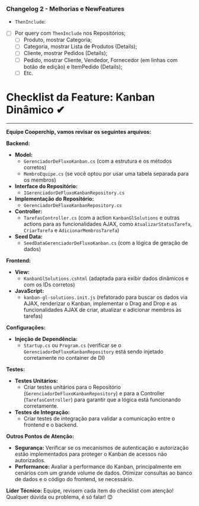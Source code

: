 ### Changelog 2 - Melhorias e NewFeatures

- `ThenInclude`:
- [ ] Por query com `ThenInclude` nos Repositórios;
	- [ ] Produto, mostrar Categoria;
	- [ ] Categoria, mostrar Lista de Produtos (Details);
	- [ ] Cliente, mostrar Pedidos (Details);
	- [ ] Pedido, mostrar Cliente, Vendedor, Fornecedor (em linhas com botão de edição) e ItemPedido (Details);
	- [ ] Etc.
	
# Checklist da Feature: Kanban Dinâmico ✔

---

**Equipe Cooperchip, vamos revisar os seguintes arquivos:**

**Backend:**

- **Model:**
    - `GerenciadorDeFluxoKanban.cs` (com a estrutura e os métodos corretos)
    - `MembroEquipe.cs` (se você optou por usar uma tabela separada para os membros)
- **Interface do Repositório:**
    - `IGerenciadorDeFluxoKanbanRepository.cs`
- **Implementação do Repositório:**
    - `GerenciadorDeFluxoKanbanRepository.cs`
- **Controller:**
    - `TarefasController.cs` (com a action `KanbanGlSolutions` e outras actions para as funcionalidades AJAX, como `AtualizarStatusTarefa`, `CriarTarefa` e `AdicionarMembrosTarefa`)
- **Seed Data:**
    - `SeedDataGerenciadorDeFluxoKanban.cs` (com a lógica de geração de dados)

**Frontend:**

- **View:**
    - `KanbanGlSolutions.cshtml` (adaptada para exibir dados dinâmicos e com os IDs corretos)
- **JavaScript:**
    - `kanban-gl-solutions.init.js` (refatorado para buscar os dados via AJAX, renderizar o Kanban, implementar o Drag and Drop e as funcionalidades AJAX de criar, atualizar e adicionar membros às tarefas)

**Configurações:**

- **Injeção de Dependência:**
    - `Startup.cs` ou `Program.cs` (verificar se o `GerenciadorDeFluxoKanbanRepository` está sendo injetado corretamente no container de DI)

**Testes:**

- **Testes Unitários:**
    - Criar testes unitários para o Repositório (`GerenciadorDeFluxoKanbanRepository`) e para a Controller (`TarefasController`) para garantir que a lógica está funcionando corretamente.
- **Testes de Integração:**
    - Criar testes de integração para validar a comunicação entre o frontend e o backend.

**Outros Pontos de Atenção:**

- **Segurança:** Verificar se os mecanismos de autenticação e autorização estão implementados para proteger o Kanban de acessos não autorizados.
- **Performance:** Avaliar a performance do Kanban, principalmente em cenários com um grande volume de dados. Otimizar consultas ao banco de dados e o código do frontend, se necessário.

**Líder Técnico:**  Equipe,  revisem cada item do checklist com atenção! Qualquer dúvida ou problema,  é só falar! 😊

	